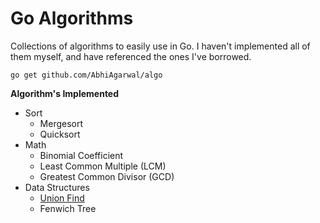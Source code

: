 # Go Algorithms

Collections of algorithms to easily use in Go. I haven't implemented all of them myself, and have referenced the ones I've borrowed.

```
go get github.com/AbhiAgarwal/algo
```

**Algorithm's Implemented**

- Sort
	- Mergesort
	- Quicksort
- Math
	- Binomial Coefficient
	- Least Common Multiple (LCM)
	- Greatest Common Divisor (GCD)
- Data Structures
	- [Union Find](https://github.com/abhiagarwal/go-unionfind)
	- Fenwich Tree